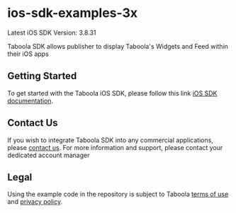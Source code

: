# ios-sdk-examples-3x

Latest iOS SDK Version: 3.8.31

Taboola SDK allows publisher to display Taboola's Widgets and Feed within their iOS apps

## Getting Started
To get started with the Taboola iOS SDK, please follow this link [iOS SDK documentation](https://developers.taboola.com/taboolasdk/v3/docs/welcome).

## Contact Us
If you wish to integrate Taboola SDK into any commercial applications, please [contact us](https://www.taboola.com/contact?ref=taboola_sdk_github_examples).
For more information and support, please contact your dedicated account manager

## Legal
Using the example code in the repository is subject to Taboola [terms of use](https://www.taboola.com/terms-of-use) and [privacy policy](https://www.taboola.com/privacy-policy).
